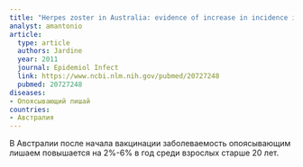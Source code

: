 ```yaml
---
title: "Herpes zoster in Australia: evidence of increase in incidence in adults attributable to varicella immunization?"
analyst: amantonio
article:
  type: article
  authors: Jardine
  year: 2011
  journal: Epidemiol Infect
  link: https://www.ncbi.nlm.nih.gov/pubmed/20727248
  pubmed: 20727248
diseases:
- Опоясывающий лишай
countries:
- Австралия
---
```


В Австралии после начала вакцинации заболеваемость опоясывающим лишаем повышается на 2%-6% в год среди взрослых старше 20 лет.
